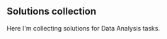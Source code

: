 ## Solutions collection

Here I'm collecting solutions for Data Analysis tasks.

[](https://github.com/Filareth2015/Solutions-collection/blob/master/20130906_203739_1.jpg)

